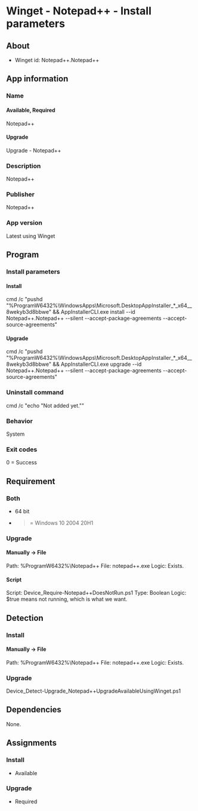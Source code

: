 # Winget - Notepad++ - Install parameters
## About
* Winget id: Notepad++.Notepad++


## App information
### Name
#### Available, Required
Notepad++
#### Upgrade
Upgrade - Notepad++

### Description
Notepad++

### Publisher
Notepad++

### App version
Latest using Winget


## Program
### Install parameters
#### Install
cmd /c "pushd "%ProgramW6432%\WindowsApps\Microsoft.DesktopAppInstaller_*_x64__8wekyb3d8bbwe" && AppInstallerCLI.exe install --id Notepad++.Notepad++ --silent --accept-package-agreements --accept-source-agreements"
#### Upgrade
cmd /c "pushd "%ProgramW6432%\WindowsApps\Microsoft.DesktopAppInstaller_*_x64__8wekyb3d8bbwe" && AppInstallerCLI.exe upgrade --id Notepad++.Notepad++ --silent --accept-package-agreements --accept-source-agreements"

### Uninstall command
cmd /c "echo "Not added yet.""

### Behavior
System

### Exit codes
0 = Success


## Requirement
### Both
* 64 bit
* >= Windows 10 2004 20H1

### Upgrade
#### Manually -> File
Path:  %ProgramW6432%\Notepad++
File:  notepad++.exe
Logic: Exists.

#### Script
Script: Device_Require-Notepad++DoesNotRun.ps1
Type:   Boolean
Logic:  $true means not running, which is what we want.


## Detection
### Install
#### Manually -> File
Path:  %ProgramW6432%\Notepad++
File:  notepad++.exe
Logic: Exists.

### Upgrade
Device_Detect-Upgrade_Notepad++UpgradeAvailableUsingWinget.ps1


## Dependencies
None.


## Assignments
### Install
* Available

### Upgrade
* Required
